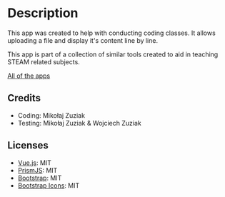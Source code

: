 # Description


This app was created to help with conducting coding classes. It allows uploading a file and display it's content line by line.

This app is part of a collection of similar tools created to aid in teaching STEAM related subjects.

[All of the apps](https://mzmix.github.io/)

## Credits
- Coding: Mikołaj Zuziak
- Testing: Mikołaj Zuziak & Wojciech Zuziak
  

## Licenses

- [Vue.js](https://vuejs.org/): MIT
- [PrismJS](https://prismjs.com/): MIT
- [Bootstrap](https://getbootstrap.com/): MIT
- [Bootstrap Icons](https://icons.getbootstrap.com/): MIT